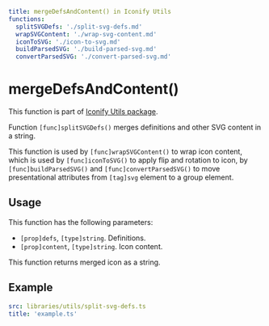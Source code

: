 ```yaml
title: mergeDefsAndContent() in Iconify Utils
functions:
  splitSVGDefs: './split-svg-defs.md'
  wrapSVGContent: './wrap-svg-content.md'
  iconToSVG: './icon-to-svg.md'
  buildParsedSVG: './build-parsed-svg.md'
  convertParsedSVG: './convert-parsed-svg.md'
```

# mergeDefsAndContent()

This function is part of [Iconify Utils package](./index.md).

Function `[func]splitSVGDefs()` merges definitions and other SVG content in a string.

This function is used by `[func]wrapSVGContent()` to wrap icon content,
which is used by `[func]iconToSVG()` to apply flip and rotation to icon,
by `[func]buildParsedSVG()` and `[func]convertParsedSVG()` to move presentational
attributes from `[tag]svg` element to a group element.

## Usage

This function has the following parameters:

- `[prop]defs`, `[type]string`. Definitions.
- `[prop]content`, `[type]string`. Icon content.

This function returns merged icon as a string.

## Example

```yaml
src: libraries/utils/split-svg-defs.ts
title: 'example.ts'
```
